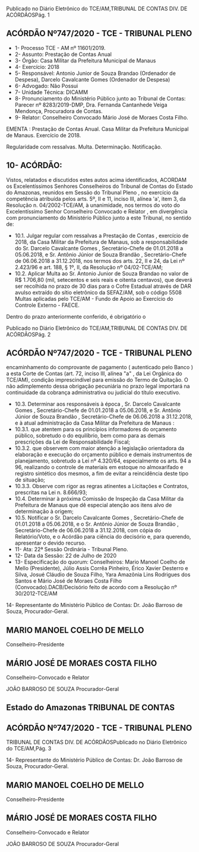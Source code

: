Publicado  no  Diário  Eletrônico do TCE/AM,TRIBUNAL DE CONTAS DIV. DE ACÓRDÃOSPág. 1

## ACÓRDÃO Nº747/2020 - TCE - TRIBUNAL PLENO

- 1- Processo TCE - AM nº 11601/2019.
- 2- Assunto: Prestação de Contas Anual
- 3- Órgão: Casa Militar da Prefeitura Municipal de Manaus
- 4- Exercício: 2018
- 5- Responsável: Antonio  Junior  de  Souza  Brandao  (Ordenador  de  Despesa),  Darcelo Cavalcante Gomes (Ordenador de Despesa)
- 6- Advogado: Não Possui
- 7- Unidade Técnica: DICAMM
- 8- Pronunciamento  do  Ministério  Público  junto  ao  Tribunal  de  Contas: Parecer  nº 8283/2019-DMP, Dra. Fernanda Cantanhede Veiga Mendonça, Procuradora de Contas.
- 9- Relator: Conselheiro Convocado Mário José de Moraes Costa Filho.

EMENTA :  Prestação de Contas Anual. Casa Militar da  Prefeitura  Municipal  de  Manaus.  Exercício  de 2018.

Regularidade  com  ressalvas.  Multa.  Determinação. Notificação.

## 10-  ACÓRDÃO:

Vistos, relatados e discutidos estes autos acima identificados, ACORDAM os Excelentíssimos Senhores Conselheiros do Tribunal de Contas do Estado do Amazonas, reunidos em Sessão do Tribunal Pleno , no exercício da competência atribuída pelos arts. 5º, II e 11, inciso III, alínea 'a', item 3, da Resolução n. 04/2002-TCE/AM, à unanimidade, nos  termos  do  voto  do  Excelentíssimo  Senhor  Conselheiro  Convocado  e  Relator ,  em divergência com pronunciamento do Ministério Público junto a este Tribunal, no sentido de:

- 10.1. Julgar  regular  com  ressalvas a  Prestação  de  Contas ,  exercício  de 2018, da Casa Militar da Prefeitura de Manaus, sob a responsabilidade do Sr.  Darcelo Cavalcante Gomes ,  Secretário-Chefe de 01.01.2018 a 05.06.2018, e Sr. Antônio Júnior de Souza Brandão , Secretário-Chefe de 06.06.2018 a 31.12.2018, nos termos dos arts. 22, II e 24, da Lei nº 2.423/96 e art. 188, § 1º, II, da Resolução nº 04/02-TCE/AM;
- 10.2. Aplicar Multa ao Sr. Antonio Junior de Souza Brandao no valor de R$ 1.706,80 (mil, setecentos e seis reais e oitenta centavos), que deverá ser recolhida no prazo de 30 dias para  o  Cofre  Estadual  através de DAR avulso  extraído  do  sítio  eletrônico  da  SEFAZ/AM,  sob  o  código  5508  Multas  aplicadas  pelo  TCE/AM  -  Fundo  de  Apoio  ao  Exercício  do Controle Externo - FAECE.

Dentro do prazo anteriormente conferido, é obrigatório o

Publicado  no  Diário  Eletrônico do TCE/AM,TRIBUNAL DE CONTAS DIV. DE ACÓRDÃOSPág. 2

## ACÓRDÃO Nº747/2020 - TCE - TRIBUNAL PLENO

encaminhamento  do  comprovante  de  pagamento  ( autenticado pelo Banco )  a  esta  Corte  de  Contas  (art.  72,  inciso  III,  alínea  "a"  ,  da  Lei Orgânica do TCE/AM), condição imprescindível para emissão do Termo de Quitação. O não adimplemento dessa obrigação pecuniária no prazo legal importará na continuidade da cobrança administrativa ou judicial do título executivo.

- 10.3. Determinar aos  responsáveis  à  época , Sr. Darcelo  Cavalcante Gomes ,  Secretário-Chefe  de  01.01.2018  a  05.06.2018,  e Sr.  Antônio Júnior de Souza Brandão , Secretário-Chefe de 06.06.2018 a 31.12.2018, e à atual administração da Casa Militar da Prefeitura de Manaus :
- 10.3.1. que  atentem  para  os  princípios  informadores  do  orçamento público, sobretudo o do equilíbrio, bem como para as demais prescrições da Lei de Responsabilidade Fiscal;
- 10.3.2. que  observem  com  maior  atenção  a  legislação  orientadora  da elaboração e execução do orçamento público e demais instrumentos de planejamento, sobretudo a Lei nº 4.320/64, especialmente os arts. 94 a 96,  realizando  o  controle  de  materiais  em  estoque  no  almoxarifado  e registro sintético dos mesmos, a fim de evitar a reincidência deste tipo de situação;
- 10.3.3. Observe com rigor as regras atinentes a Licitações e Contratos, prescritas na Lei n. 8.666/93;
- 10.4. Determinar à  próxima  Comissão  de  Inspeção  da  Casa  Militar  da Prefeitura  de  Manaus  que  dê  especial  atenção  aos  itens  alvo  de determinação à origem;
- 10.5. Notificar o Sr. Darcelo  Cavalcante  Gomes , Secretário-Chefe  de 01.01.2018 a 05.06.2018, e o Sr. Antônio Júnior de Souza Brandão , Secretário-Chefe de 06.06.2018 a 31.12.2018, com cópia do Relatório/Voto, e o Acórdão para ciência do decisório e, para querendo, apresentar o devido recurso.
- 11-  Ata: 22ª Sessão Ordinária - Tribunal Pleno.
- 12-  Data da Sessão: 22 de Julho de 2020
- 13-  Especificação do quorum: Conselheiros: Mario Manoel Coelho de Mello (Presidente), Júlio Assis Corrêa Pinheiro, Érico Xavier Desterro e Silva, Josué Cláudio de Souza Filho, Yara Amazônia Lins Rodrigues dos Santos e Mário José de Moraes Costa Filho (Convocado).DACB/Decisório feito de acordo com a Resolução nº 30/2012-TCE/AM

14-  Representante  do  Ministério  Público  de  Contas: Dr. João  Barroso  de  Souza, Procurador-Geral.

## MARIO MANOEL COELHO DE MELLO

Conselheiro-Presidente

## MÁRIO JOSÉ DE MORAES COSTA FILHO

Conselheiro-Convocado e Relator

JOÃO BARROSO DE SOUZA Procurador-Geral

## Estado do Amazonas TRIBUNAL DE CONTAS

## ACÓRDÃO Nº747/2020 - TCE - TRIBUNAL PLENO

TRIBUNAL DE CONTAS DIV. DE ACÓRDÃOSPublicado  no  Diário  Eletrônico do TCE/AM,Pág. 3

14-  Representante  do  Ministério  Público  de  Contas: Dr. João  Barroso  de  Souza, Procurador-Geral.

## MARIO MANOEL COELHO DE MELLO

Conselheiro-Presidente

## MÁRIO JOSÉ DE MORAES COSTA FILHO

Conselheiro-Convocado e Relator

JOÃO BARROSO DE SOUZA Procurador-Geral